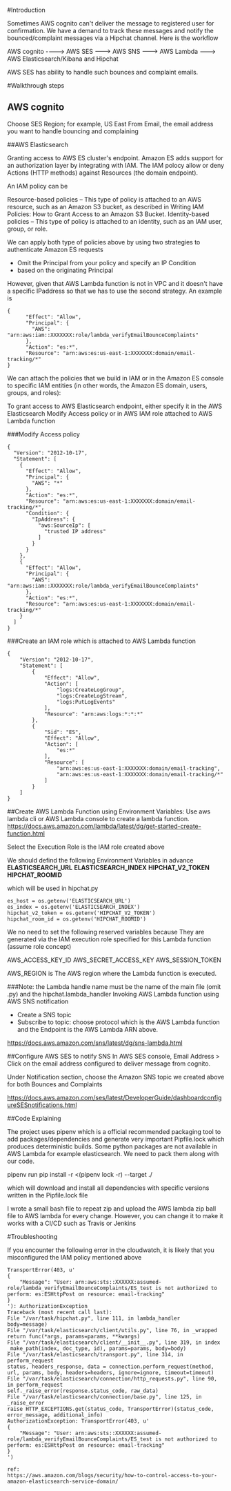 
#Introduction


Sometimes AWS cognito can't deliver the message to registered user for confirmation. We have a demand to track these messages and notify the bounced/complaint messages via a Hipchat channel. Here is the workflow

AWS cognito ----> AWS SES ---> AWS SNS ---> AWS Lambda ---> AWS Elasticsearch/Kibana and Hipchat

AWS SES has ability to handle such bounces and complaint emails.


#Walkthrough steps
## AWS cognito 

Choose SES Region; for example, US East
From Email, the email address you want to handle bouncing and complaining

##AWS Elasticsearch 

Granting access to AWS ES cluster's endpoint.
Amazon ES adds support for an authorization layer by integrating with IAM.
The IAM polocy allow or deny Actions (HTTP methods) against Resources (the domain endpoint).

An IAM policy can be 

Resource-based policies – This type of policy is attached to an AWS resource, such as an Amazon S3 bucket, as described in Writing IAM Policies: How to Grant Access to an Amazon S3 Bucket.
Identity-based policies – This type of policy is attached to an identity, such as an IAM user, group, or role.

We can apply both type of policies above by using two strategies to authenticate Amazon ES requests

- Omit the Principal from your policy and specify an IP Condition
- based on the originating Principal

However, given that AWS Lambda function is not in VPC and it doesn't have a specific IPaddress so that we has to use the second strategy.
An example is
``` 
{
      "Effect": "Allow",
      "Principal": {
        "AWS": "arn:aws:iam::XXXXXXX:role/lambda_verifyEmailBounceComplaints"
      },
      "Action": "es:*",
      "Resource": "arn:aws:es:us-east-1:XXXXXXX:domain/email-tracking/*"
}
```
We can attach the policies that we build in IAM or in the Amazon ES console to specific IAM entities (in other words, the Amazon ES domain, users, groups, and roles):



To grant access to AWS Elasticsearch endpoint, either specify it in the AWS Elasticsearch Modify Access policy or in AWS IAM role attached to AWS Lambda function

###Modify Access policy
```
{
  "Version": "2012-10-17",
  "Statement": [
    {
      "Effect": "Allow",
      "Principal": {
        "AWS": "*"
      },
      "Action": "es:*",
      "Resource": "arn:aws:es:us-east-1:XXXXXXX:domain/email-tracking/*",
      "Condition": {
        "IpAddress": {
          "aws:SourceIp": [
            "trusted IP address"
          ]
        }
      }
    },
    {
      "Effect": "Allow",
      "Principal": {
        "AWS": "arn:aws:iam::XXXXXXX:role/lambda_verifyEmailBounceComplaints"
      },
      "Action": "es:*",
      "Resource": "arn:aws:es:us-east-1:XXXXXXX:domain/email-tracking/*"
    }
  ]
}
```

###Create an IAM role which is attached to AWS Lambda function
```
{
    "Version": "2012-10-17",
    "Statement": [
        {
            "Effect": "Allow",
            "Action": [
                "logs:CreateLogGroup",
                "logs:CreateLogStream",
                "logs:PutLogEvents"
            ],
            "Resource": "arn:aws:logs:*:*:*"
        },
        {
            "Sid": "ES",
            "Effect": "Allow",
            "Action": [
                "es:*"
            ],
            "Resource": [
                "arn:aws:es:us-east-1:XXXXXXX:domain/email-tracking",
                "arn:aws:es:us-east-1:XXXXXXX:domain/email-tracking/*"
            ]
        }
    ]
}
```

##Create AWS Lambda Function using Environment Variables:
Use aws lambda cli or AWS Lambda console to create a lambda function.
https://docs.aws.amazon.com/lambda/latest/dg/get-started-create-function.html

Select the Execution Role is the IAM role created above

We should defind the following Environment Variables in advance
**ELASTICSEARCH_URL**
**ELASTICSEARCH_INDEX**
**HIPCHAT_V2_TOKEN**
**HIPCHAT_ROOMID**

which will be used in hipchat.py

```
es_host = os.getenv('ELASTICSEARCH_URL')
es_index = os.getenv('ELASTICSEARCH_INDEX')
hipchat_v2_token = os.getenv('HIPCHAT_V2_TOKEN')
hipchat_room_id = os.getenv('HIPCHAT_ROOMID')
```

We no need to set the following reserved variables because 
They are generated via the IAM execution role specified for this Lambda function
(assume role concept)

AWS_ACCESS_KEY_ID
AWS_SECRET_ACCESS_KEY
AWS_SESSION_TOKEN

AWS_REGION is The AWS region where the Lambda function is executed. 

###Note:
the Lambda handle name must be the name of the main file (omit .py) and the hipchat.lambda_handler 
Invoking AWS Lambda function using AWS SNS notification

- Create a SNS topic
- Subscribe to topic: choose protocol which is the AWS Lambda function and the Endpoint is the AWS Lambda ARN above.

https://docs.aws.amazon.com/sns/latest/dg/sns-lambda.html


##Configure AWS SES to notify SNS
In AWS SES console, Email Address > Click on the email address configured to deliver message from cognito.

Under Notification section, choose the Amazon SNS topic we created above for both Bounces and Complaints

https://docs.aws.amazon.com/ses/latest/DeveloperGuide/dashboardconfigureSESnotifications.html


##Code Explaining

The project uses pipenv which is a official recommended packaging tool to add packages/dependencies and generate very important Pipfile.lock which produces deterministic builds. Some python packages are not available in AWS Lambda for example elasticsearch. We need to pack them along with our code.


pipenv run pip install -r <(pipenv lock -r) --target ./

which will download and install all dependencies with specific versions written in the Pipfile.lock file

I wrote a small bash file to repeat zip and upload the AWS lambda zip ball file to AWS lambda  for every change. However, you can change it to make it works with a CI/CD such as Travis or Jenkins




#Troubleshooting

If you encounter the following error in the cloudwatch, it is likely that you misconfigured the IAM policy mentioned above
```
TransportError(403, u'
{
    "Message": "User: arn:aws:sts::XXXXXX:assumed-role/lambda_verifyEmailBounceComplaints/ES_test is not authorized to perform: es:ESHttpPost on resource: email-tracking"
}
'): AuthorizationException
Traceback (most recent call last):
File "/var/task/hipchat.py", line 111, in lambda_handler
body=message)
File "/var/task/elasticsearch/client/utils.py", line 76, in _wrapped
return func(*args, params=params, **kwargs)
File "/var/task/elasticsearch/client/__init__.py", line 319, in index
_make_path(index, doc_type, id), params=params, body=body)
File "/var/task/elasticsearch/transport.py", line 314, in perform_request
status, headers_response, data = connection.perform_request(method, url, params, body, headers=headers, ignore=ignore, timeout=timeout)
File "/var/task/elasticsearch/connection/http_requests.py", line 90, in perform_request
self._raise_error(response.status_code, raw_data)
File "/var/task/elasticsearch/connection/base.py", line 125, in _raise_error
raise HTTP_EXCEPTIONS.get(status_code, TransportError)(status_code, error_message, additional_info)
AuthorizationException: TransportError(403, u'
{
    "Message": "User: arn:aws:sts::XXXXXX:assumed-role/lambda_verifyEmailBounceComplaints/ES_test is not authorized to perform: es:ESHttpPost on resource: email-tracking"
}
')

ref: 
https://aws.amazon.com/blogs/security/how-to-control-access-to-your-amazon-elasticsearch-service-domain/

```